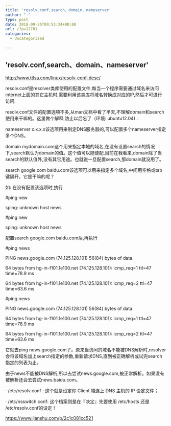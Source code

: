 ```yaml
---
title: 'resolv.conf,search、domain、nameserver'
author: "-"
type: post
date: 2018-09-25T09:53:24+00:00
url: /?p=12701
categories:
  - Uncategorized

---
```

## 'resolv.conf,search、domain、nameserver'
http://www.ttlsa.com/linux/resolv-conf-desc/
  
resolv.conf是resolver类库使用的配置文件,每当一个程序需要通过域名来访问internet上面的其它主机时,需要利用该类库将域名转换成对应的IP,然后才可进行访问.

resolv.conf文件的配置选项不多,从man文档中看了半天,不理解domain和search使用来干嘛的。这里做个解释,防止以后忘了（环境: ubuntu12.04) : 

nameserver x.x.x.x该选项用来制定DNS服务器的,可以配置多个nameserver指定多个DNS。

domain mydomain.com这个用来指定本地的域名,在没有设置search的情况下,search默认为domain的值。这个值可以随便配,目前在我看来,domain除了当search的默认值外,没有其它用途。也就说一旦配置search,那domain就没用了。

search google.com baidu.com该选项可以用来指定多个域名,中间用空格或tab键隔开。它是干嘛的呢？

如: 在没有配置该选项时,执行

#ping new
  
sping: unknown host news

#ping new
  
sping: unknown host news
  
配置search google.com baidu.com后,再执行

#ping news
  
PING news.google.com (74.125.128.101) 56(84) bytes of data.
  
64 bytes from hg-in-f101.1e100.net (74.125.128.101): icmp_req=1 ttl=47 time=78.9 ms
  
64 bytes from hg-in-f101.1e100.net (74.125.128.101): icmp_req=2 ttl=47 time=63.6 ms

#ping news
  
PING news.google.com (74.125.128.101) 56(84) bytes of data.
  
64 bytes from hg-in-f101.1e100.net (74.125.128.101): icmp_req=1 ttl=47 time=78.9 ms
  
64 bytes from hg-in-f101.1e100.net (74.125.128.101): icmp_req=2 ttl=47 time=63.6 ms
  
它就去ping news.google.com了。原来当访问的域名不能被DNS解析时,resolver会将该域名加上search指定的参数,重新请求DNS,直到被正确解析或试完search指定的列表为止。

由于news不能被DNS解析,所以去尝试news.google.com,被正常解析。如果没有被解析还会去尝试news.baidu.com。

· /etc/resolv.conf : 这个就是设定你 Client 端连上 DNS 主机的 IP 设定文件；
  
· /etc/nsswitch.conf: 这个档案则是在『决定』先要使用 /etc/hosts 还是 /etc/resolv.conf的设定！
  
https://www.jianshu.com/p/2c1c081cc521